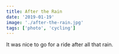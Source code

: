 ```yaml
---
title: After the Rain
date: '2019-01-19'
image: './after-the-rain.jpg'
tags: ['photo', 'cycling']
---
```


It was nice to go for a ride after all that rain.